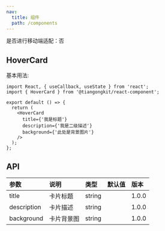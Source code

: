 ```yaml
---
nav:
  title: 组件
  path: /components
---
```


是否进行移动端适配：否

## HoverCard

基本用法:

```tsx
import React, { useCallback, useState } from 'react';
import { HoverCard } from '@tiangongkit/react-component';

export default () => {
  return (
    <HoverCard
      title={'我是标题'}
      description={'我是二级描述'}
      background={'此处是背景图片'}
    />
  );
};
```

## API

| 参数        | 说明       | 类型   | 默认值 | 版本  |
| :---------- | :--------- | :----- | :----- | :---- |
| title       | 卡片标题   | string |        | 1.0.0 |
| description | 卡片描述   | string |        | 1.0.0 |
| background  | 卡片背景图 | string |        | 1.0.0 |
